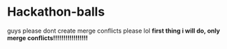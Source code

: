# Hackathon-balls
guys please dont create merge conflicts please lol
**first thing i will do, only merge conflicts!!!!!!!!!!!!!!!!!**
